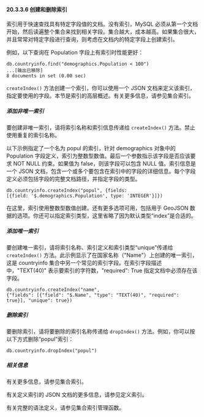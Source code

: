 #### 20.3.3.6 创建和删除索引

索引用于快速查找具有特定字段值的文档。没有索引，MySQL 必须从第一个文档开始，然后读遍整个集合来找到相关字段。集合越大，成本越高。如果集合很大，并且常常对特定字段进行查询，则考虑在文档内的特定字段上创建索引。

例如，以下查询在 Population 字段上有索引时性能更好：

```mysql-js
db.countryinfo.find("demographics.Population < 100")
...[输出已移除]
8 documents in set (0.00 sec)
```

`createIndex()` 方法创建一个索引，你可以使用一个 JSON 文档来定义该索引，指定要使用的字段。本节是索引的高层概述。有关更多信息，请参见集合索引。

##### 添加非唯一索引

要创建非唯一索引，请将索引名称和索引信息传递给 `createIndex()` 方法。禁止使用重复的索引名称。

以下示例指定了一个名为 popul 的索引，针对 demographics 对象中的 Population 字段定义，索引为整数型数值。最后一个参数指示该字段是否应该要求 NOT NULL 约束。如果值为 false，则该字段可以包含 NULL 值。索引信息是一个 JSON 文档，包含一个或多个要包含在索引中的字段的详细信息。每个字段定义必须包括字段的完整文档路径，并指定字段的类型。

```mysql-js
db.countryinfo.createIndex("popul", {fields:
[{field: '$.demographics.Population', type: 'INTEGER'}]})
```

在这里，索引使用整数型数值创建。还有更多选项可用，包括用于 GeoJSON 数据的选项。你还可以指定索引类型，这里省略了因为默认类型“index”是合适的。

##### 添加唯一索引

要创建唯一索引，请将索引名称、索引定义和索引类型“unique”传递给 `createIndex()` 方法。此示例显示了在国家名称（"Name"）上创建的唯一索引，这是 countryinfo 集合中另一个常见的索引字段。在索引字段描述中，"TEXT(40)" 表示要索引的字符数，"required": True 指定文档中必须存在该字段。

```mysql-js
db.countryinfo.createIndex("name",
{"fields": [{"field": "$.Name", "type": "TEXT(40)", "required": true}], "unique": true})
```

##### 删除索引

要删除索引，请将要删除的索引名称传递给 `dropIndex()` 方法。例如，你可以按以下方式删除“popul”索引：

```mysql-js
db.countryinfo.dropIndex("popul")
```

##### 相关信息

有关更多信息，请参见集合索引。

有关定义索引的 JSON 文档的更多信息，请参见定义索引。

有关完整的语法定义，请参见集合索引管理函数。